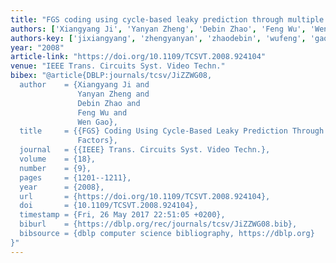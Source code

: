 ```yaml
---
title: "FGS coding using cycle-based leaky prediction through multiple leaky factors"
authors: ['Xiangyang Ji', 'Yanyan Zheng', 'Debin Zhao', 'Feng Wu', 'Wen Gao 0001']
authors-key: ['jixiangyang', 'zhengyanyan', 'zhaodebin', 'wufeng', 'gaowen']
year: "2008"
article-link: "https://doi.org/10.1109/TCSVT.2008.924104"
venue: "IEEE Trans. Circuits Syst. Video Techn."
bibex: "@article{DBLP:journals/tcsv/JiZZWG08,
  author    = {Xiangyang Ji and
               Yanyan Zheng and
               Debin Zhao and
               Feng Wu and
               Wen Gao},
  title     = {{FGS} Coding Using Cycle-Based Leaky Prediction Through Multiple Leaky
               Factors},
  journal   = {{IEEE} Trans. Circuits Syst. Video Techn.},
  volume    = {18},
  number    = {9},
  pages     = {1201--1211},
  year      = {2008},
  url       = {https://doi.org/10.1109/TCSVT.2008.924104},
  doi       = {10.1109/TCSVT.2008.924104},
  timestamp = {Fri, 26 May 2017 22:51:05 +0200},
  biburl    = {https://dblp.org/rec/journals/tcsv/JiZZWG08.bib},
  bibsource = {dblp computer science bibliography, https://dblp.org}
}"
---
```

